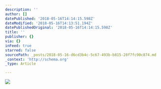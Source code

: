 ```yaml
---
description: ''
author: []
datePublished: '2018-05-16T14:14:15.598Z'
dateModified: '2018-05-16T14:13:51.194Z'
datePublishedOriginal: '2018-05-16T14:14:15.598Z'
title: ''
publisher: {}
via: {}
inFeed: true
starred: false
sourcePath: _posts/2018-05-16-d6cd3b4c-5c67-493b-b815-28f7fc90c874.md
_context: 'http://schema.org'
_type: Article

---
```

![](https://the-grid-user-content.s3-us-west-2.amazonaws.com/a4bc8f29-af72-4ab1-b865-bfaef1735183.jpg)